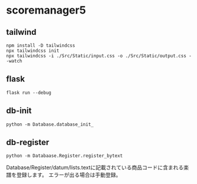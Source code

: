 # scoremanager5

## tailwind
```
npm install -D tailwindcss
npx tailwindcss init
npx tailwindcss -i ./Src/Static/input.css -o ./Src/Static/output.css --watch
```
## flask
```
flask run --debug 
```

## db-init
```
python -m Database.database_init_
```
## db-register
```
python -m Databaase.Register.register_bytext
```
Database/Register/datum/lists.textに記載されている商品コードに含まれる楽譜を登録します。
エラーが出る場合は手動登録。
